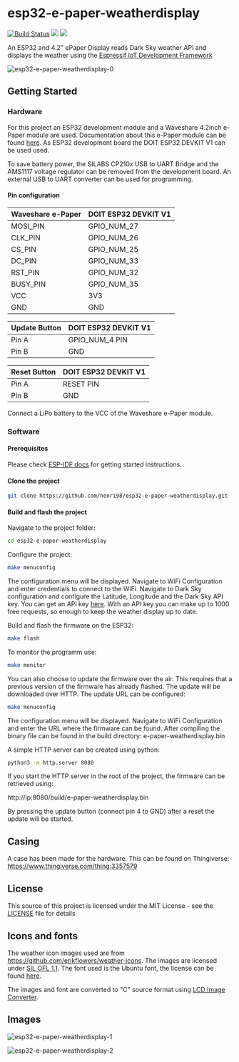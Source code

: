 # esp32-e-paper-weatherdisplay
[![Build Status](https://travis-ci.com/henri98/esp32-e-paper-weatherdisplay.svg?branch=master)](https://travis-ci.com/henri98/esp32-e-paper-weatherdisplay) ![](https://img.shields.io/github/stars/henri98/esp32-e-paper-weatherdisplay.svg) ![](https://img.shields.io/github/license/henri98/esp32-e-paper-weatherdisplay.svg)

An ESP32 and 4.2" ePaper Display reads Dark Sky weather API and displays the weather using the [Espressif IoT Development Framework](https://github.com/espressif/esp-idf)

![esp32-e-paper-weatherdisplay-0](https://user-images.githubusercontent.com/9615443/50996018-24fa5380-1521-11e9-8491-38f05efca19d.gif)

## Getting Started

### Hardware

For this project an ESP32 development module and a Waveshare 4.2inch e-Paper module are used. Documentation about this e-Paper module can be found [here](https://www.waveshare.com/wiki/4.2inch_e-Paper_Module). As ESP32 development board the DOIT ESP32 DEVKIT V1 can be used used.

To save battery power, the SILABS CP210x USB to UART Bridge and the AMS1117 voltage regulator can be removed from the development board. An external USB to UART converter can be used for programming. 

#### Pin configuration

| Waveshare e-Paper | DOIT ESP32 DEVKIT V1 |
| ----------------- | -------------------- |
| MOSI_PIN          | GPIO_NUM_27          |
| CLK_PIN           | GPIO_NUM_26          |
| CS_PIN            | GPIO_NUM_25          |
| DC_PIN            | GPIO_NUM_33          |
| RST_PIN           | GPIO_NUM_32          |
| BUSY_PIN          | GPIO_NUM_35          |
| VCC               | 3V3                  |
| GND               | GND                  |

| Update Button     | DOIT ESP32 DEVKIT V1 |
| ----------------- | -------------------- |
| Pin A             | GPIO_NUM_4 PIN       |
| Pin B             | GND                  |

| Reset Button      | DOIT ESP32 DEVKIT V1 |
| ----------------- | -------------------- |
| Pin A             | RESET PIN            |
| Pin B             | GND                  |
            
Connect a LiPo battery to the VCC of the Waveshare e-Paper module.


### Software

#### Prerequisites
Please check [ESP-IDF docs](https://docs.espressif.com/projects/esp-idf/en/latest/get-started/index.html) for getting started instructions.

#### Clone the project 

```bash
git clone https://github.com/henri98/esp32-e-paper-weatherdisplay.git
```

#### Build and flash the project 

Navigate to the project folder:

```bash
cd esp32-e-paper-weatherdisplay
```

Configure the project:

```bash
make menuconfig 
```
The configuration menu will be displayed. Navigate to WiFi Configuration and enter credentials to connect to the WiFi. Navigate to Dark Sky configuration and configure the Latitude, Longitude and the Dark Sky API key. You can get an API key [here](https://darksky.net/dev). With an API key you can make up to 1000 free requests, so enough to keep the weather display up to date.  

Build and flash the firmware on the ESP32:

```bash
make flash 
```
To monitor the programm use:
```bash
make monitor 
```

You can also choose to update the firmware over the air. This requires that a previous version of the firmware has already flashed. The update will be downloaded over HTTP. The update URL can be configured:

```bash
make menuconfig
```
The configuration menu will be displayed. Navigate to WiFi Configuration and enter the URL where the firmware can be found. After compiling the binary file can be found in the build directory: e-paper-weatherdisplay.bin

A simple HTTP server can be created using python:

```bash
python3 -m http.server 8080
```

If you start the HTTP server in the root of the project, the firmware can be retrieved using:

http://ip:8080/build/e-paper-weatherdisplay.bin

By pressing the update button (connect pin 4 to GND) after a reset the update will be started.


## Casing 

A case has been made for the hardware. This can be found on Thingiverse: https://www.thingiverse.com/thing:3357579

## License

This source of this project is licensed under the MIT License - see the [LICENSE](LICENSE) file for details

## Icons and fonts

The weather icon images used are from https://github.com/erikflowers/weather-icons. The images are licensed under [SIL OFL 1.1](http://scripts.sil.org/OFL). The font used is the Ubuntu font, the license can be found [here](https://www.ubuntu.com/legal/font-licence).

The images and font are converted to "C" source format using [LCD Image Converter](https://github.com/riuson/lcd-image-converter). 


## Images 

![esp32-e-paper-weatherdisplay-1](https://user-images.githubusercontent.com/9615443/50922221-40465f80-144a-11e9-85fb-8d3b429d94a6.jpeg)

![esp32-e-paper-weatherdisplay-2](https://user-images.githubusercontent.com/9615443/50922222-40465f80-144a-11e9-8928-c48453101c8a.jpeg)
